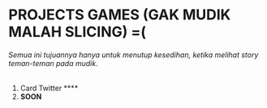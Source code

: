 # PROJECTS GAMES (GAK MUDIK MALAH SLICING) =(

###### Semua ini tujuannya hanya untuk menutup kesedihan, ketika melihat story teman-teman pada mudik.

1. Card Twitter \*\*\*\*
2. **SOON**
